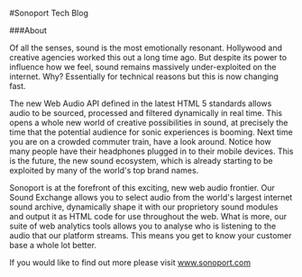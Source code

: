 #Sonoport Tech Blog

###About

<p>Of all the senses, sound is the most emotionally resonant. Hollywood and creative agencies worked this out a long time ago. But despite its power to influence how we feel, sound remains massively under-exploited on the internet. Why? Essentially for technical reasons but this is now changing fast.</p>

<p>The new Web Audio API defined in the latest HTML 5 standards allows audio to be sourced, processed and filtered dynamically in real time. This opens a whole new world of creative possibilities in sound, at precisely the time that the potential audience for sonic experiences is booming. Next time you are on a crowded commuter train, have a look around. Notice how many people have their headphones plugged in to their mobile devices. This is the future, the new sound ecosystem, which is already starting to be exploited by many of the world's top brand names.</p>

<p>Sonoport is at the forefront of this exciting, new web audio frontier. Our Sound Exchange allows you to select audio from the world's largest internet sound archive, dynamically shape it with our proprietory sound modules and output it as HTML code for use throughout the web. What is more, our suite of web analytics tools allows you to analyse who is listening to the audio that our platform streams. This means you get to know your customer base a whole lot better.</p>

<p>If you would like to find out more please visit <a href="www.sonoport.com">www.sonoport.com</a></p>